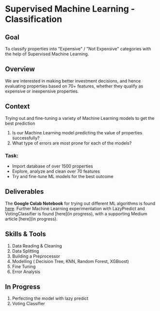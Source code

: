 # Supervised Machine Learning - Classification
## Goal
To classify properties into "Expensive" / "Not Expensive" categories with the help of Supervised Machine Learning.  

## Overview 
We are interested in making better investment decisions, and hence evaluating properties based on 70+ features, whether they qualify as expensive or inexpensive properties.

## Context
Trying out and fine-tuning a variety of Machine Learning models to get the best prediction

1. Is our Machine Learning model predicting the value of properties successfully?
2. What type of errors are most prone for each of the models?

### Task: 
* Import database of over 1500 properties
* Explore, analyze and clean over 70 features
* Try and fine-tune ML models for the best outcome

## Deliverables
The **Google Colab Notebook** for trying out different ML algorithms is found [here](https://github.com/Cintia0528/Project-6-Supervised-Machine-Learning---Classification/blob/1c9d84d012a3df27d01b413010a3be04dec79acf/5_b_Housing_Model_Selection_.ipynb).
Further Machine Learning experimentation with LazyPredict and VotingClassifier is found [here](in progress), with a supporting Medium article [here](in progress).

## Skills & Tools
1. Data Reading & Cleaning 
2. Data Splitting 
3. Building a Preprocessor
4. Modelling ( Decision Tree, KNN, Random Forest, XGBoost)
5. Fine Tuning
6. Error Analysis

## In Progress
1. Perfecting the model with lazy predict
2. Voting Classifier
